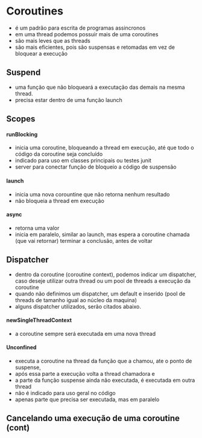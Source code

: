 # Coroutines
- é um padrão para escrita de programas assincronos
- em uma thread podemos possuir mais de uma coroutines
- são mais leves que as threads 
- são mais eficientes, pois são suspensas e retomadas em vez de bloquear a execução

## Suspend
- uma função que não bloqueará a executação das demais na mesma thread.
- precisa estar dentro de uma função launch

## Scopes
#### runBlocking
- inicia uma coroutine, bloqueando a thread em execução, até que todo o código da coroutine seja concluído
- indicado para uso em classes principais ou testes junit
- server para conectar função de bloqueio a código de suspensão

#### launch
- inicia uma nova corountine que não retorna nenhum resultado
- não bloqueia a thread em execução

#### async
- retorna uma valor
- inicia em paralelo, similar ao launch, mas espera a coroutine chamada (que vai retornar) terminar a conclusão, antes de voltar

## Dispatcher
- dentro da coroutine (coroutine context), podemos indicar um dispatcher, caso deseje utilizar outra thread ou um pool de threads a execução da coroutine
- quando não definimos um dispatcher, um default e inserido (pool de threads de tamanho igual ao núcleo da maquina)
- alguns dispatcher utilizados, serão citados abaixo.

#### newSingleThreadContext
- a coroutine sempre será executada em uma nova thread 
#### Unconfined 
- executa a coroutine na thread da função que a chamou, ate o ponto de suspense, 
- após essa parte a execução volta a thread chamadora e 
- a parte da função suspense ainda não executada, é executada em outra thread
- não é indicado para uso geral no código
- apenas parte que precisa ser executada, mas em paralelo

## Cancelando uma execução de uma coroutine (cont)